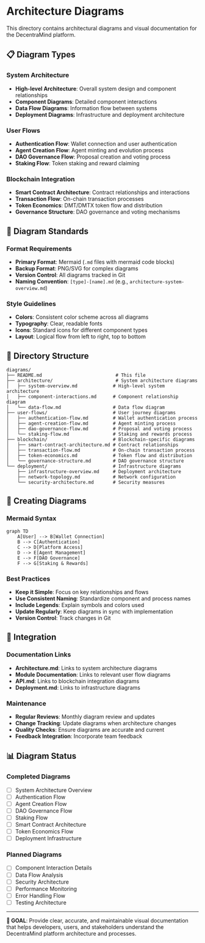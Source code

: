 # Architecture Diagrams

This directory contains architectural diagrams and visual documentation for the DecentraMind platform.

## 📋 **Diagram Types**

### **System Architecture**
- **High-level Architecture**: Overall system design and component relationships
- **Component Diagrams**: Detailed component interactions
- **Data Flow Diagrams**: Information flow between systems
- **Deployment Diagrams**: Infrastructure and deployment architecture

### **User Flows**
- **Authentication Flow**: Wallet connection and user authentication
- **Agent Creation Flow**: Agent minting and evolution process
- **DAO Governance Flow**: Proposal creation and voting process
- **Staking Flow**: Token staking and reward claiming

### **Blockchain Integration**
- **Smart Contract Architecture**: Contract relationships and interactions
- **Transaction Flow**: On-chain transaction processes
- **Token Economics**: DMT/DMTX token flow and distribution
- **Governance Structure**: DAO governance and voting mechanisms

## 🎨 **Diagram Standards**

### **Format Requirements**
- **Primary Format**: Mermaid (`.md` files with mermaid code blocks)
- **Backup Format**: PNG/SVG for complex diagrams
- **Version Control**: All diagrams tracked in Git
- **Naming Convention**: `[type]-[name].md` (e.g., `architecture-system-overview.md`)

### **Style Guidelines**
- **Colors**: Consistent color scheme across all diagrams
- **Typography**: Clear, readable fonts
- **Icons**: Standard icons for different component types
- **Layout**: Logical flow from left to right, top to bottom

## 📁 **Directory Structure**

```
diagrams/
├── README.md                           # This file
├── architecture/                       # System architecture diagrams
│   ├── system-overview.md             # High-level system architecture
│   ├── component-interactions.md      # Component relationship diagram
│   └── data-flow.md                   # Data flow diagram
├── user-flows/                        # User journey diagrams
│   ├── authentication-flow.md         # Wallet authentication process
│   ├── agent-creation-flow.md         # Agent minting process
│   ├── dao-governance-flow.md         # Proposal and voting process
│   └── staking-flow.md                # Staking and rewards process
├── blockchain/                        # Blockchain-specific diagrams
│   ├── smart-contract-architecture.md # Contract relationships
│   ├── transaction-flow.md            # On-chain transaction process
│   ├── token-economics.md             # Token flow and distribution
│   └── governance-structure.md        # DAO governance structure
└── deployment/                        # Infrastructure diagrams
    ├── infrastructure-overview.md     # Deployment architecture
    ├── network-topology.md            # Network configuration
    └── security-architecture.md       # Security measures
```

## 🔧 **Creating Diagrams**

### **Mermaid Syntax**
```mermaid
graph TD
    A[User] --> B[Wallet Connection]
    B --> C[Authentication]
    C --> D[Platform Access]
    D --> E[Agent Management]
    E --> F[DAO Governance]
    F --> G[Staking & Rewards]
```

### **Best Practices**
- **Keep it Simple**: Focus on key relationships and flows
- **Use Consistent Naming**: Standardize component and process names
- **Include Legends**: Explain symbols and colors used
- **Update Regularly**: Keep diagrams in sync with implementation
- **Version Control**: Track changes in Git

## 🔗 **Integration**

### **Documentation Links**
- **Architecture.md**: Links to system architecture diagrams
- **Module Documentation**: Links to relevant user flow diagrams
- **API.md**: Links to blockchain integration diagrams
- **Deployment.md**: Links to infrastructure diagrams

### **Maintenance**
- **Regular Reviews**: Monthly diagram review and updates
- **Change Tracking**: Update diagrams when architecture changes
- **Quality Checks**: Ensure diagrams are accurate and current
- **Feedback Integration**: Incorporate team feedback

## 📊 **Diagram Status**

### **Completed Diagrams**
- [ ] System Architecture Overview
- [ ] Authentication Flow
- [ ] Agent Creation Flow
- [ ] DAO Governance Flow
- [ ] Staking Flow
- [ ] Smart Contract Architecture
- [ ] Token Economics Flow
- [ ] Deployment Infrastructure

### **Planned Diagrams**
- [ ] Component Interaction Details
- [ ] Data Flow Analysis
- [ ] Security Architecture
- [ ] Performance Monitoring
- [ ] Error Handling Flow
- [ ] Testing Architecture

---

**🎯 GOAL**: Provide clear, accurate, and maintainable visual documentation that helps developers, users, and stakeholders understand the DecentraMind platform architecture and processes. 